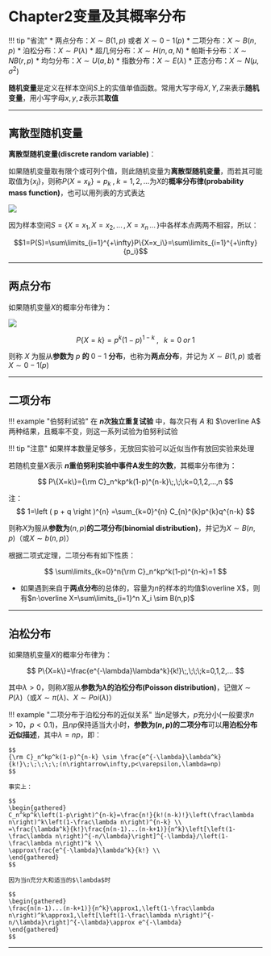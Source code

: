 # Chapter2变量及其概率分布

!!! tip "省流"
    * 两点分布：$X\sim B(1,p)$ 或者 $X\sim 0-1(p)$
    * 二项分布：$X\sim B(n,p)$
    * 泊松分布：$X\sim P(\lambda)$
    * 超几何分布：$X\sim H(n,a,N)$
    * 帕斯卡分布：$X\sim NB(r,p)$
    * 均匀分布：$X\sim U(a,b)$
    * 指数分布：$X\sim E(\lambda)$
    * 正态分布：$X\sim N(\mu,\sigma^2)$

**随机变量**是定义在样本空间$S$上的实值单值函数。常用大写字母$X,Y,Z$来表示**随机变量**，用小写字母$x,y,z$表示其**取值**

---

## 离散型随机变量

**离散型随机变量(discrete random variable)**：

如果随机变量取有限个或可列个值，则此随机变量为**离散型随机变量**，而若其可能取值为$\{x_i\}$，则称$P\{X=x_k\}=p_k\;,\;k=1,2,...$为$X$的**概率分布律(probability mass function)**，也可以用列表的方式表达


![](https://wbx-1328220477.cos.ap-shanghai.myqcloud.com/2024/09/27/17274071010152.jpg)


因为样本空间$S=\{X=x_1,X=x_2,\,...\,,X=x_n\,...\,\}$中各样本点两两不相容，所以：

$$1=P(S)=\sum\limits_{i=1}^{+\infty}P\{X=x_i\}=\sum\limits_{i=1}^{+\infty}{p_i}$$

---

## 两点分布

如果随机变量$X$的概率分布律为：

![](https://wbx-1328220477.cos.ap-shanghai.myqcloud.com/2024/09/27/17274077163080.jpg)


$$
P\{X=k\}=p^k(1-p)^{1-k}\;,\;\;\;k=0\;or\;1
$$

则称 $X$ 为服从**参数为** $p$ **的** $0-1$ **分布**，也称为**两点分布**，并记为 $X\sim B(1,p)$ 或者 $X\sim 0-1(p)$

---

## 二项分布

!!! example "伯努利试验"
    在 **$n$次独立重复试验** 中，每次只有 $A$ 和 $\overline A$ 两种结果，且概率不变，则这一系列试验为伯努利试验

!!! tip "注意"
    如果样本数量足够多，无放回实验可以近似当作有放回实验来处理


若随机变量$X$表示 **$n$重伯努利实验中事件A发生的次数**，其概率分布律为：

$$
P\{X=k\}={\rm C}_n^kp^k(1-p)^{n-k}\;,\;\;k=0,1,2,...,n
$$

注：
$$
1=\left ( p + q \right )^{n}  =\sum_{k=0}^{n} C_{n}^{k}p^{k}q^{n-k}  
$$

则称$X$为服从**参数为**$(n,p)$**的二项分布(binomial distribution)**，并记为$X\sim B(n,p)$（或$X\sim b(n,p)$）

根据二项式定理，二项分布有如下性质：

$$
\sum\limits_{k=0}^n{\rm C}_n^kp^k(1-p)^{n-k}=1
$$

* 如果遇到来自于**两点分布**的总体的，容量为$n$的样本的均值$\overline X$，则有$n·\overline X=\sum\limits_{i=1}^n X_i \sim B(n,p)$

---

## 泊松分布

如果随机变量$X$的概率分布律为：

$$
P\{X=k\}=\frac{e^{-\lambda}\lambda^k}{k!}\;,\;\;\;k=0,1,2,...
$$

其中$\lambda > 0$，则称$X$服从**参数为$\lambda$的泊松分布(Poisson distribution)**，记做$X \sim P(\lambda)$（或$X \sim \pi(\lambda)$、$X \sim Poi(\lambda)$）

!!! example "二项分布于泊松分布的近似关系"
    当$n$足够大，$p$充分小(一般要求$n>10，p<0.1$)，且$np$保持适当大小时，**参数为$(n,p)$的二项分布**可以**用泊松分布近似描述**，其中$\lambda = np$，即：
    
    $$
    {\rm C}_n^kp^k(1-p)^{n-k} \sim \frac{e^{-\lambda}\lambda^k}{k!}\;\;\;\;\;(n\rightarrow\infty,p<\varepsilon,\lambda=np)
    $$

	事实上：

    $$
    \begin{gathered}
    C_n^kp^k\left(1-p\right)^{n-k}=\frac{n!}{k!(n-k)!}\left(\frac\lambda n\right)^k\left(1-\frac\lambda n\right)^{n-k} \\
    =\frac{\lambda^k}{k!}\frac{n(n-1)...(n-k+1)}{n^k}\left[\left(1-\frac\lambda n\right)^{-n/\lambda}\right]^{-\lambda}/\left(1-\frac\lambda n\right)^k \\
    \approx\frac{e^{-\lambda}\lambda^k}{k!} \\
    \end{gathered}
    $$

    因为当n充分大和适当的$\lambda$时 
    
    $$
    \begin{gathered}
    \frac{n(n-1)...(n-k+1)}{n^k}\approx1,\left(1-\frac\lambda n\right)^k\approx1,\left[\left(1-\frac\lambda n\right)^{-n/\lambda}\right]^{-\lambda}\approx e^{-\lambda} 
    \end{gathered}
    $$

---
